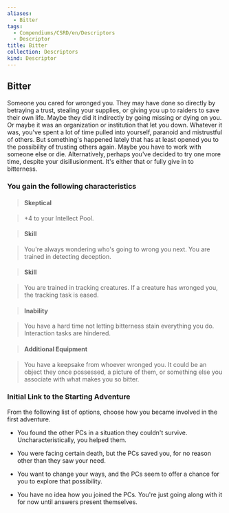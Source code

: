 ```yaml
---
aliases:
  - Bitter
tags:
  - Compendiums/CSRD/en/Descriptors
  - Descriptor
title: Bitter
collection: Descriptors
kind: Descriptor
---
```

## Bitter    
Someone you cared for wronged you. They may have done so directly by betraying a trust, stealing your supplies, or giving you up to raiders to save their own life. Maybe they did it indirectly by going missing or dying on you. Or maybe it was an organization or institution that let you down. Whatever it was, you've spent a lot of time pulled into yourself, paranoid and mistrustful of others. But something's happened lately that has at least opened you to the possibility of trusting others again. Maybe you have to work with someone else or die. Alternatively, perhaps you've decided to try one more time, despite your disillusionment. It's either that or fully give in to bitterness.  
### You gain the following characteristics    
> #### Skeptical  
> +4 to your Intellect Pool.    
  
> #### Skill  
> You're always wondering who's going to wrong you next. You are trained in detecting deception.    
  
> #### Skill  
> You are trained in tracking creatures. If a creature has wronged you, the tracking task is eased.    
  
> #### Inability  
> You have a hard time not letting bitterness stain everything you do. Interaction tasks are hindered.    
  
> #### Additional Equipment  
> You have a keepsake from whoever wronged you. It could be an object they once possessed, a picture of them, or something else you associate with what makes you so bitter.    
  
### Initial Link to the Starting Adventure    
From the following list of options, choose how you became involved in the first adventure.    
- You found the other PCs in a situation they couldn't survive. Uncharacteristically, you helped them.    
- You were facing certain death, but the PCs saved you, for no reason other than they saw your need.    
- You want to change your ways, and the PCs seem to offer a chance for you to explore that possibility.    
- You have no idea how you joined the PCs. You're just going along with it for now until answers present themselves.  